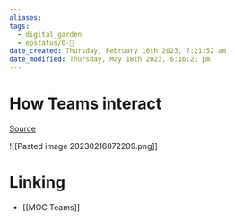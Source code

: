 ```yaml
---
aliases: 
tags:
  - digital_garden
  - epstatus/0-🌰
date_created: Thursday, February 16th 2023, 7:21:52 am
date_modified: Thursday, May 18th 2023, 6:16:21 pm
---
```

# How Teams interact
[Source](https://www.linkedin.com/posts/johnpcutler_teams-interact-in-so-many-interesting-ways-activity-7031521919283724288-2yEN?utm_source=share&utm_medium=member_desktop)

![[Pasted image 20230216072209.png]]

# Linking
+ [[MOC Teams]]